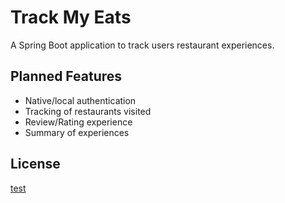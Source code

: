 # Track My Eats

A Spring Boot application to track users restaurant experiences.

## Planned Features

- Native/local authentication
- Tracking of restaurants visited
- Review/Rating experience
- Summary of experiences

## License

[test](LICENSE)
